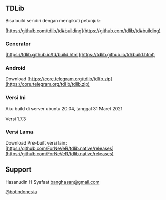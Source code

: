 ## TDLib

Bisa build sendiri dengan mengikuti petunjuk:

[https://github.com/tdlib/td#building](https://github.com/tdlib/td#building)

### Generator

[https://tdlib.github.io/td/build.html](https://tdlib.github.io/td/build.html)

### Android

Download [https://core.telegram.org/tdlib/tdlib.zip](https://core.telegram.org/tdlib/tdlib.zip)

### Versi Ini

Aku build di server ubuntu 20.04, tanggal 31 Maret 2021

Versi 1.7.3

### Versi Lama

Download Pre-built versi lain: [https://github.com/ForNeVeR/tdlib.native/releases](https://github.com/ForNeVeR/tdlib.native/releases)

## Support

Hasanudin H Syafaat
banghasan@gmail.com

[@botindonesia](https://t.me/botindonesia)